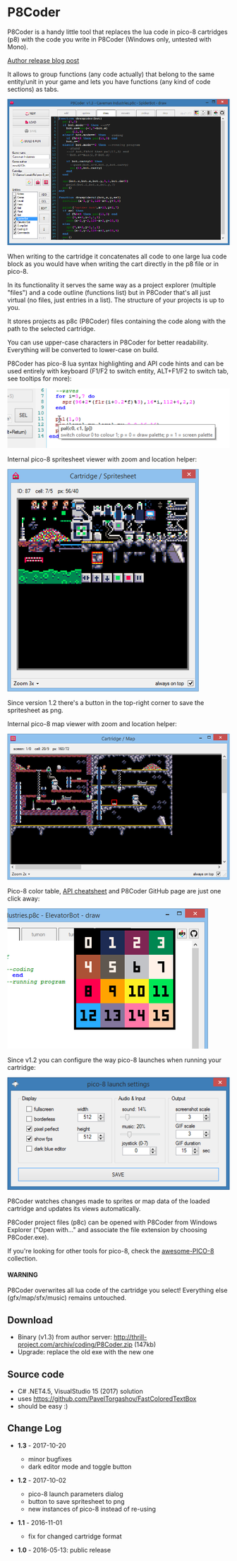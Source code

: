 # P8Coder
P8Coder is a handy little tool that replaces the lua code in pico-8 cartridges (p8) with the code you write in P8Coder (Windows only, untested with Mono).

[Author release blog post](http://blog.thrill-project.com/p8coder-pico-8-programming-tool/)

It allows to group functions (any code actually) that belong to the same entity/unit in your game and lets you have functions (any kind of code sections) as tabs.

![codehints](screenshots/p8coderdark.png "P8Coder dark editor mode")

When writing to the cartridge it concatenates all code to one large lua code block as you would have when writing the cart directly in the p8 file or in pico-8.

In its functionality it serves the same way as a project explorer (multiple "files") and a code outline (functions list) but in P8Coder that's all just virtual (no files, just entries in a list). The structure of your projects is up to you.

It stores projects as p8c (P8Coder) files containing the code along with the path to the selected cartridge.

You can use upper-case characters in P8Coder for better readability. Everything will be converted to lower-case on build.

P8Coder has pico-8 lua syntax highlighting and API code hints and can be used entirely with keyboard (F1/F2 to switch entity, ALT+F1/F2 to switch tab, see tooltips for more):

![codehints](screenshots/codehints.png "codehints")

Internal pico-8 spritesheet viewer with zoom and location helper:

![codehints](screenshots/spritesheet.png "spritesheet viewer")

Since version 1.2 there's a button in the top-right corner to save the spritesheet as png.

Internal pico-8 map viewer with zoom and location helper:

![codehints](screenshots/mapviewer.png "map viewer")

Pico-8 color table, [API cheatsheet](https://neko250.github.io/pico8-api/) and P8Coder GitHub page are just one click away:

![codehints](screenshots/colors.png "pico-8 colors")

Since v1.2 you can configure the way pico-8 launches when running your cartridge:

![codehints](screenshots/launchparams.png "pico-8 launch parameters")

P8Coder watches changes made to sprites or map data of the loaded cartridge and updates its views automatically.

P8Coder project files (p8c) can be opened with P8Coder from Windows Explorer ("Open with..." and associate the file extension by choosing P8Coder.exe).

If you're looking for other tools for pico-8, check the [awesome-PICO-8](https://github.com/felipebueno/awesome-PICO-8) collection.

#### WARNING
P8Coder overwrites all lua code of the cartridge you select! Everything else (gfx/map/sfx/music) remains untouched.

## Download
- Binary (v1.3) from author server: http://thrill-project.com/archiv/coding/P8Coder.zip (147kb)
- Upgrade: replace the old exe with the new one

## Source code
- C# .NET4.5, VisualStudio 15 (2017) solution
- uses https://github.com/PavelTorgashov/FastColoredTextBox
- should be easy :)

## Change Log

- **1.3** - 2017-10-20
  - minor bugfixes
  - dark editor mode and toggle button

- **1.2** - 2017-10-02
  - pico-8 launch parameters dialog
  - button to save spritesheet to png
  - new instances of pico-8 instead of re-using
  
- **1.1** - 2016-11-01
  - fix for changed cartridge format
  
- **1.0** - 2016-05-13: public release